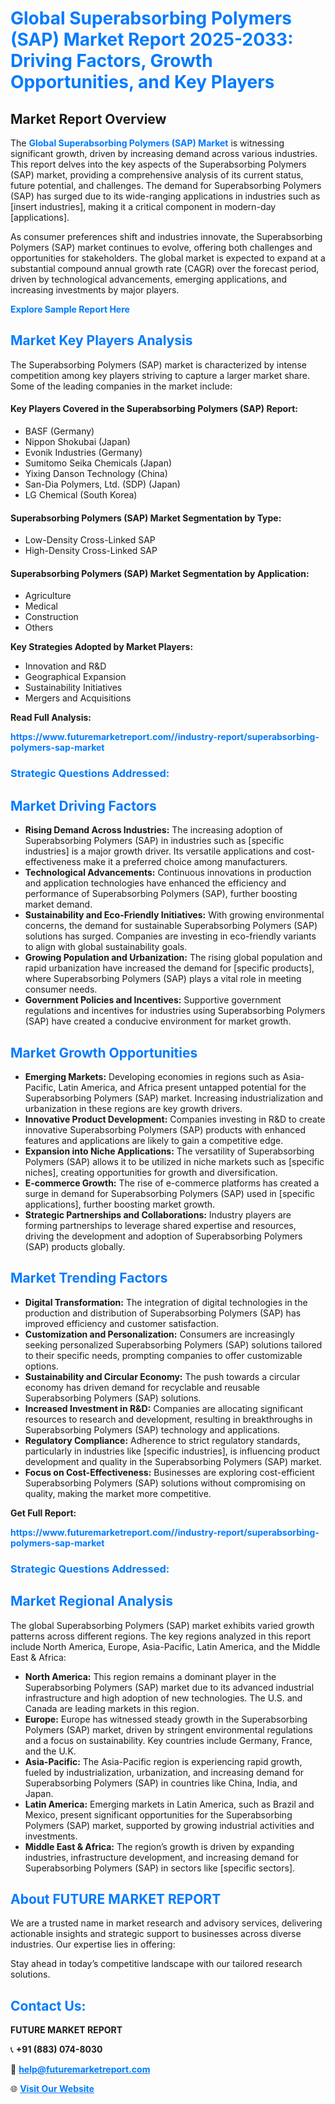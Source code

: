 <h1 style="color: #007BFF;">Global Superabsorbing Polymers (SAP) Market Report 2025-2033: Driving Factors, Growth Opportunities, and Key Players</h1>

<section id="overview">
<h2>Market Report Overview</h2>
<p>The <a href="https://www.futuremarketreport.com//industry-report/superabsorbing-polymers-sap-market" style="color: #007BFF; text-decoration: none;"><strong>Global Superabsorbing Polymers (SAP) Market</strong></a> is witnessing significant growth, driven by increasing demand across various industries. This report delves into the key aspects of the Superabsorbing Polymers (SAP) market, providing a comprehensive analysis of its current status, future potential, and challenges. The demand for Superabsorbing Polymers (SAP) has surged due to its wide-ranging applications in industries such as [insert industries], making it a critical component in modern-day [applications].</p>
<p>As consumer preferences shift and industries innovate, the Superabsorbing Polymers (SAP) market continues to evolve, offering both challenges and opportunities for stakeholders. The global market is expected to expand at a substantial compound annual growth rate (CAGR) over the forecast period, driven by technological advancements, emerging applications, and increasing investments by major players.</p>
</section>

<section id="overview">
<p><a href="https://www.futuremarketreport.com//request-sample/reportId=55538" style="color: #007BFF; text-decoration: none;"><strong>Explore Sample Report Here</strong></a></p>
</section>

<section id="key-players">
<h2 style="color: #007BFF;">Market Key Players Analysis</h2>
<p>The Superabsorbing Polymers (SAP) market is characterized by intense competition among key players striving to capture a larger market share. Some of the leading companies in the market include:</p>
<h4>Key Players Covered in the Superabsorbing Polymers (SAP) Report:</h4>
<ul><li>BASF (Germany)</li><li>Nippon Shokubai (Japan)</li><li>Evonik Industries (Germany)</li><li>Sumitomo Seika Chemicals (Japan)</li><li>Yixing Danson Technology (China)</li><li>San-Dia Polymers, Ltd. (SDP) (Japan)</li><li>LG Chemical (South Korea)</li></ul>
<h4>Superabsorbing Polymers (SAP) Market Segmentation by Type:</h4>
<ul><li>Low-Density Cross-Linked SAP</li><li>High-Density Cross-Linked SAP</li></ul>

<h4>Superabsorbing Polymers (SAP) Market Segmentation by Application:</h4>
<ul><li>Agriculture</li><li>Medical</li><li>Construction</li><li>Others</li></ul>
<p><strong>Key Strategies Adopted by Market Players:</strong></p>
<ul>
<li>Innovation and R&D</li>
<li>Geographical Expansion</li>
<li>Sustainability Initiatives</li>
<li>Mergers and Acquisitions</li>
</ul>
</section>

<section>
<p><strong>Read Full Analysis: </strong></p><a href="https://www.futuremarketreport.com//industry-report/superabsorbing-polymers-sap-market" style="color: #007BFF; text-decoration: none;"><strong>https://www.futuremarketreport.com//industry-report/superabsorbing-polymers-sap-market</strong></a>
<h3 style="color: #007BFF;">Strategic Questions Addressed:</h3>
</section>

<section id="driving-factors">
<h2 style="color: #007BFF;">Market Driving Factors</h2>
<ul>
<li><strong>Rising Demand Across Industries:</strong> The increasing adoption of Superabsorbing Polymers (SAP) in industries such as [specific industries] is a major growth driver. Its versatile applications and cost-effectiveness make it a preferred choice among manufacturers.</li>
<li><strong>Technological Advancements:</strong> Continuous innovations in production and application technologies have enhanced the efficiency and performance of Superabsorbing Polymers (SAP), further boosting market demand.</li>
<li><strong>Sustainability and Eco-Friendly Initiatives:</strong> With growing environmental concerns, the demand for sustainable Superabsorbing Polymers (SAP) solutions has surged. Companies are investing in eco-friendly variants to align with global sustainability goals.</li>
<li><strong>Growing Population and Urbanization:</strong> The rising global population and rapid urbanization have increased the demand for [specific products], where Superabsorbing Polymers (SAP) plays a vital role in meeting consumer needs.</li>
<li><strong>Government Policies and Incentives:</strong> Supportive government regulations and incentives for industries using Superabsorbing Polymers (SAP) have created a conducive environment for market growth.</li>
</ul>
</section>

<section id="growth-opportunities">
<h2 style="color: #007BFF;">Market Growth Opportunities</h2>
<ul>
<li><strong>Emerging Markets:</strong> Developing economies in regions such as Asia-Pacific, Latin America, and Africa present untapped potential for the Superabsorbing Polymers (SAP) market. Increasing industrialization and urbanization in these regions are key growth drivers.</li>
<li><strong>Innovative Product Development:</strong> Companies investing in R&D to create innovative Superabsorbing Polymers (SAP) products with enhanced features and applications are likely to gain a competitive edge.</li>
<li><strong>Expansion into Niche Applications:</strong> The versatility of Superabsorbing Polymers (SAP) allows it to be utilized in niche markets such as [specific niches], creating opportunities for growth and diversification.</li>
<li><strong>E-commerce Growth:</strong> The rise of e-commerce platforms has created a surge in demand for Superabsorbing Polymers (SAP) used in [specific applications], further boosting market growth.</li>
<li><strong>Strategic Partnerships and Collaborations:</strong> Industry players are forming partnerships to leverage shared expertise and resources, driving the development and adoption of Superabsorbing Polymers (SAP) products globally.</li>
</ul>
</section>

<section id="trending-factors">
<h2 style="color: #007BFF;">Market Trending Factors</h2>
<ul>
<li><strong>Digital Transformation:</strong> The integration of digital technologies in the production and distribution of Superabsorbing Polymers (SAP) has improved efficiency and customer satisfaction.</li>
<li><strong>Customization and Personalization:</strong> Consumers are increasingly seeking personalized Superabsorbing Polymers (SAP) solutions tailored to their specific needs, prompting companies to offer customizable options.</li>
<li><strong>Sustainability and Circular Economy:</strong> The push towards a circular economy has driven demand for recyclable and reusable Superabsorbing Polymers (SAP) solutions.</li>
<li><strong>Increased Investment in R&D:</strong> Companies are allocating significant resources to research and development, resulting in breakthroughs in Superabsorbing Polymers (SAP) technology and applications.</li>
<li><strong>Regulatory Compliance:</strong> Adherence to strict regulatory standards, particularly in industries like [specific industries], is influencing product development and quality in the Superabsorbing Polymers (SAP) market.</li>
<li><strong>Focus on Cost-Effectiveness:</strong> Businesses are exploring cost-efficient Superabsorbing Polymers (SAP) solutions without compromising on quality, making the market more competitive.</li>
</ul>
</section>

<section>
<p><strong>Get Full Report: </strong></p><a href="https://www.futuremarketreport.com//industry-report/superabsorbing-polymers-sap-market" style="color: #007BFF; text-decoration: none;"><strong>https://www.futuremarketreport.com//industry-report/superabsorbing-polymers-sap-market</strong></a>
<h3 style="color: #007BFF;">Strategic Questions Addressed:</h3>
</section>


<section id="regional-analysis">
<h2 style="color: #007BFF;">Market Regional Analysis</h2>
<p>The global Superabsorbing Polymers (SAP) market exhibits varied growth patterns across different regions. The key regions analyzed in this report include North America, Europe, Asia-Pacific, Latin America, and the Middle East & Africa:</p>
<ul>
<li><strong>North America:</strong> This region remains a dominant player in the Superabsorbing Polymers (SAP) market due to its advanced industrial infrastructure and high adoption of new technologies. The U.S. and Canada are leading markets in this region.</li>
<li><strong>Europe:</strong> Europe has witnessed steady growth in the Superabsorbing Polymers (SAP) market, driven by stringent environmental regulations and a focus on sustainability. Key countries include Germany, France, and the U.K.</li>
<li><strong>Asia-Pacific:</strong> The Asia-Pacific region is experiencing rapid growth, fueled by industrialization, urbanization, and increasing demand for Superabsorbing Polymers (SAP) in countries like China, India, and Japan.</li>
<li><strong>Latin America:</strong> Emerging markets in Latin America, such as Brazil and Mexico, present significant opportunities for the Superabsorbing Polymers (SAP) market, supported by growing industrial activities and investments.</li>
<li><strong>Middle East & Africa:</strong> The region’s growth is driven by expanding industries, infrastructure development, and increasing demand for Superabsorbing Polymers (SAP) in sectors like [specific sectors].</li>
</ul>
</section>

<footer>
<h2 style="color: #007BFF;">About FUTURE MARKET REPORT</h2>
<p>We are a trusted name in market research and advisory services, delivering actionable insights and strategic support to businesses across diverse industries. Our expertise lies in offering:</p>

<p>Stay ahead in today’s competitive landscape with our tailored research solutions.</p>

<h2 style="color: #007BFF;">Contact Us:</h2>
<p><strong>FUTURE MARKET REPORT</strong></p>
<p>📞 <strong>+91 (883) 074-8030</strong></p>
<p>📧 <strong><a href="mailto:help@futuremarketreport.com" style="color: #007BFF;">help@futuremarketreport.com</a></strong></p>
<p>🌐 <strong><a href="https://www.futuremarketreport.com/" style="color: #007BFF;">Visit Our Website</a></strong></p>
</footer>